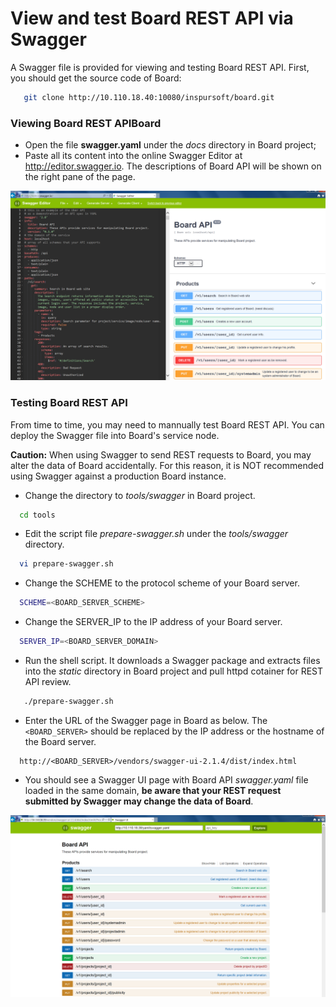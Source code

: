 # View and test Board REST API via Swagger
A Swagger file is provided for viewing and testing Board REST API. First, you should get the source code of Board:
```sh
   git clone http://10.110.18.40:10080/inspursoft/board.git
```
### Viewing Board REST APIBoard
* Open the file **swagger.yaml** under the _docs_ directory in Board project;
* Paste all its content into the online Swagger Editor at http://editor.swagger.io. The descriptions of Board API will be shown on the right pane of the page.

![Swagger Editor](img/swaggerEditor.png)

### Testing Board REST API
From time to time, you may need to mannually test Board REST API. You can deploy the Swagger file into Board's service node. 

**Caution:** When using Swagger to send REST requests to Board, you may alter the data of Board accidentally. For this reason, it is NOT recommended using Swagger against a production Board instance.

* Change the directory to _tools/swagger_ in Board project.

```sh
  cd tools
```
* Edit the script file _prepare-swagger.sh_ under the _tools/swagger_ directory.

```sh
  vi prepare-swagger.sh
```
* Change the SCHEME to the protocol scheme of your Board server.

```sh
  SCHEME=<BOARD_SERVER_SCHEME>
```
* Change the SERVER_IP to the IP address of your Board server.

```sh
  SERVER_IP=<BOARD_SERVER_DOMAIN>
```
* Run the shell script. It downloads a Swagger package and extracts files into the _static_ directory in Board project and pull httpd cotainer for REST API review. 

```sh
   ./prepare-swagger.sh
```

* Enter the URL of the Swagger page in Board as below. The ```<BOARD_SERVER>``` should be replaced by the IP address or the hostname of the Board server.

```
  http://<BOARD_SERVER>/vendors/swagger-ui-2.1.4/dist/index.html
```
* You should see a Swagger UI page with Board API _swagger.yaml_ file loaded in the same domain, **be aware that your REST request submitted by Swagger may change the data of Board**.

![Board API](img/renderedSwagger.png)
